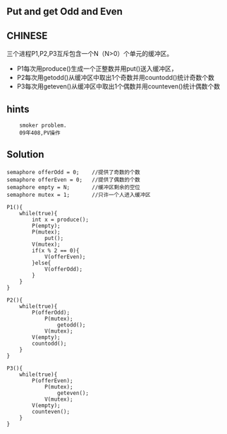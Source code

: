 ## Put and get Odd and Even

## CHINESE
三个进程P1,P2,P3互斥包含一个N（N>0）个单元的缓冲区。
* P1每次用produce()生成一个正整数并用put()送入缓冲区，
* P2每次用getodd()从缓冲区中取出1个奇数并用countodd()统计奇数个数
* P3每次用geteven()从缓冲区中取出1个偶数并用counteven()统计偶数个数

## hints
```
    smoker problem.
    09年408,PV操作
```

## Solution
```
semaphore offerOdd = 0;    //提供了奇数的个数
semaphore offerEven = 0;   //提供了偶数的个数
semaphore empty = N;       //缓冲区剩余的空位
semaphore mutex = 1;       //只许一个人进入缓冲区

P1(){
    while(true){
        int x = produce();
        P(empty);
        P(mutex);
            put();
        V(mutex);
        if(x % 2 == 0){
            V(offerEven);
        }else{
            V(offerOdd);
        }
    }
}

P2(){
    while(true){
        P(offerOdd);
            P(mutex);
                getodd();
            V(mutex);
        V(empty);
        countodd();
    }
}

P3(){
    while(true){
        P(offerEven);
            P(mutex);
                geteven();
            V(mutex);
        V(empty);
        counteven();
    }
}
```